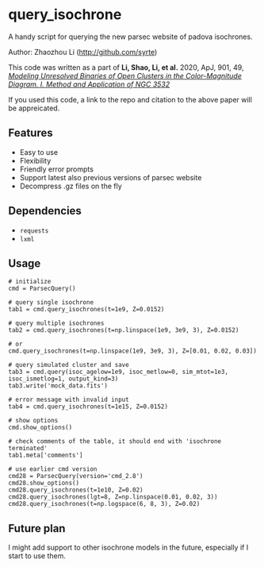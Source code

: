# query_isochrone

A handy script for querying the new parsec website of padova isochrones.

Author: Zhaozhou Li (http://github.com/syrte)

This code was written as a part of
**Li, Shao, Li, et al.** 2020, ApJ, 901, 49,
[*Modeling Unresolved Binaries of Open Clusters in the Color-Magnitude Diagram. I. Method and Application of NGC 3532*](https://ui.adsabs.harvard.edu/abs/2020ApJ...901...49L/abstract)

If you used this code, a link to the repo and citation to the above paper will be appreicated.

## Features
  - Easy to use
  - Flexibility
  - Friendly error prompts
  - Support latest also previous versions of parsec website
  - Decompress .gz files on the fly
## Dependencies
  - `requests`
  - `lxml`
## Usage
```
# initialize
cmd = ParsecQuery()

# query single isochrone
tab1 = cmd.query_isochrones(t=1e9, Z=0.0152)

# query multiple isochrones
tab2 = cmd.query_isochrones(t=np.linspace(1e9, 3e9, 3), Z=0.0152)

# or
cmd.query_isochrones(t=np.linspace(1e9, 3e9, 3), Z=[0.01, 0.02, 0.03])

# query simulated cluster and save
tab3 = cmd.query(isoc_agelow=1e9, isoc_metlow=0, sim_mtot=1e3, isoc_ismetlog=1, output_kind=3)
tab3.write('mock_data.fits')

# error message with invalid input
tab4 = cmd.query_isochrones(t=1e15, Z=0.0152)

# show options
cmd.show_options()

# check comments of the table, it should end with 'isochrone terminated'
tab1.meta['comments']

# use earlier cmd version
cmd28 = ParsecQuery(version='cmd_2.8')
cmd28.show_options()
cmd28.query_isochrones(t=1e10, Z=0.02)
cmd28.query_isochrones(lgt=8, Z=np.linspace(0.01, 0.02, 3))
cmd28.query_isochrones(t=np.logspace(6, 8, 3), Z=0.02)
```


## Future plan
I might add support to other isochrone models in the future, especially if I start to use them.

